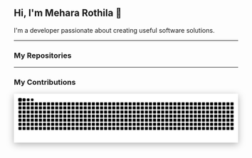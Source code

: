 ## Hi, I'm Mehara Rothila 👋

I'm a developer passionate about creating useful software solutions.

---

### My Repositories

<!-- Your repositories will show automatically above this section on your profile -->

---

### My Contributions

<div align="center">
  <!-- Styled contribution snake with custom color palette and shadow -->
  <picture>
    <source media="(prefers-color-scheme: dark)" srcset="https://github.com/mehara-rothila/mehara-rothila/blob/output/github-contribution-grid-snake-dark.svg" />
    <source media="(prefers-color-scheme: light)" srcset="https://github.com/mehara-rothila/mehara-rothila/blob/output/github-contribution-grid-snake.svg" />
    <img alt="github contribution grid snake animation" src="https://github.com/mehara-rothila/mehara-rothila/blob/output/github-contribution-grid-snake.svg" style="max-width: 100%; filter: drop-shadow(0px 4px 8px rgba(0, 0, 0, 0.3));" />
  </picture>
</div>

<!-- This positions the snake after repositories and near the contribution chart -->
